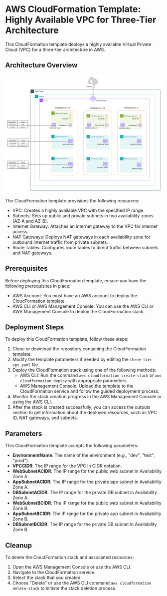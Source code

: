# AWS CloudFormation Template: Highly Available VPC for Three-Tier Architecture

This CloudFormation template deploys a highly available Virtual Private Cloud (VPC) for a three-tier architecture in AWS.


## Architecture Overview

![Highly Available VPC for a Three-Tier Architecture](./CIS-AWS-LandingZone.png)

The CloudFormation template provisions the following resources:

- VPC: Creates a highly available VPC with the specified IP range.
- Subnets: Sets up public and private subnets in two availability zones (AZ-A and AZ-B).
- Internet Gateway: Attaches an internet gateway to the VPC for internet access.
- NAT Gateways: Deploys NAT gateways in each availability zone for outbound internet traffic from private subnets.
- Route Tables: Configures route tables to direct traffic between subnets and NAT gateways.

## Prerequisites

Before deploying this CloudFormation template, ensure you have the following prerequisites in place:

- AWS Account: You must have an AWS account to deploy the CloudFormation template.
- AWS CLI or AWS Management Console: You can use the AWS CLI or AWS Management Console to deploy the CloudFormation stack.

## Deployment Steps

To deploy this CloudFormation template, follow these steps:

1. Clone or download the repository containing the CloudFormation template.
2. Modify the template parameters if needed by editing the `three-tier-vpc.yaml` file.
3. Deploy the CloudFormation stack using one of the following methods:
   - AWS CLI: Run the command `aws cloudformation create-stack` or `aws cloudformation deploy` with appropriate parameters.
   - AWS Management Console: Upload the template to the CloudFormation service and follow the guided deployment process.
4. Monitor the stack creation progress in the AWS Management Console or using the AWS CLI.
5. After the stack is created successfully, you can access the outputs section to get information about the deployed resources, such as VPC ID, NAT gateways, and subnets.

## Parameters

This CloudFormation template accepts the following parameters:

- **EnvironmentName**: The name of the environment (e.g., "dev", "test", "prod").
- **VPCCIDR**: The IP range for the VPC in CIDR notation.
- **WebSubnetACIDR**: The IP range for the public web subnet in Availability Zone A.
- **AppSubnetACIDR**: The IP range for the private app subnet in Availability Zone A.
- **DBSubnetACIDR**: The IP range for the private DB subnet in Availability Zone A.
- **WebSubnetBCIDR**: The IP range for the public web subnet in Availability Zone B.
- **AppSubnetBCIDR**: The IP range for the private app subnet in Availability Zone B.
- **DBSubnetBCIDR**: The IP range for the private DB subnet in Availability Zone B.

## Cleanup

To delete the CloudFormation stack and associated resources:

1. Open the AWS Management Console or use the AWS CLI.
2. Navigate to the CloudFormation service.
3. Select the stack that you created.
4. Choose "Delete" or use the AWS CLI command `aws cloudformation delete-stack` to initiate the stack deletion process.

